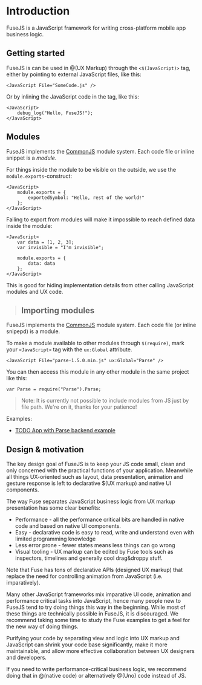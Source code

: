 # Introduction

FuseJS is a JavaScript framework for writing cross-platform mobile app business logic.

## Getting started

FuseJS is can be used in @(UX Markup) through the `<$(JavaScript)>` tag, either by pointing to external JavaScript files, like this:

	<JavaScript File="SomeCode.js" />

Or by inlining the JavaScript code in the tag, like this:

	<JavaScript>
		debug_log("Hello, FuseJS!");
	</JavaScript>

## Modules

FuseJS implements the <a href="http://www.commonjs.org/">CommonJS</a> module system. Each code file or inline snippet is a _module_.

For things inside the module to be visible on the outside, we use the `module.exports`-construct:

	<JavaScript>
		module.exports = {
			exportedSymbol: "Hello, rest of the world!"	
		};
	</JavaScript>

Failing to export from modules will make it impossible to reach defined data inside the module:

	<JavaScript>
		var data = [1, 2, 3];
		var invisible = "I'm invisible";
		
		module.exports = {
			data: data
		};
	</JavaScript>

This is good for hiding implementation details from other calling JavaScript modules and UX code.

> ## Importing modules

FuseJS implements the <a href="http://www.commonjs.org/">CommonJS</a> module system. Each code file (or inline snipepd) is a module.

To make a module available to other modules through `$(require)`, mark your `<JavaScript>` tag with the `ux:Global` attribute.

	<JavaScript File="parse-1.5.0.min.js" ux:Global="Parse" />

You can then access this module in any other module in the same project like this:

	var Parse = require("Parse").Parse;

> Note: It is currently not possible to include modules from JS just by file path. We're on it, thanks for your patience!

Examples:
	
* <a href="https://www.fusetools.com/developers/examples/todoparseexample">TODO App with Parse backend example</a> 


## Design & motivation

The key design goal of FuseJS is to keep your JS code small, clean and only concerned with the practical functions of your application. Meanwhile
all things UX-oriented such as layout, data presentation, animation and gesture response is left to declarative $(UX markup) and native UI components. 

The way Fuse separates JavaScript business logic from UX markup presentation has some clear benefits:

* Performance - all the performance critical bits are handled in native code and based on native UI components.
* Easy - declarative code is easy to read, write and understand even with limited programming knowledge
* Less error prone - fewer states means less things can go wrong
* Visual tooling - UX markup can be edited by Fuse tools such as inspectors, timelines and generally cool drag&droppy stuff.

Note that Fuse has tons of declarative APIs (designed UX markup) that replace the need for controlling animation from JavaScript (i.e. imparatively).

Many other JavaScript frameworks mix imparative UI code, animation and performance critical tasks into JavaScript, hence many people new to FuseJS tend to try
doing things this way in the beginning. While most of these things are technically possible in FuseJS, it is discouraged. We recommend taking some
time to study the Fuse examples to get a feel for the new way of doing things. 

Purifying your code by separating view and logic into UX markup and JavaScript can shrink your code base significantly, make it more maintainable, and allow
more effective collaboration between UX designers and developers.

If you need to write performance-critical business logic, we recommend doing that in @(native code) or alternatively @(Uno) code instead of JS.




